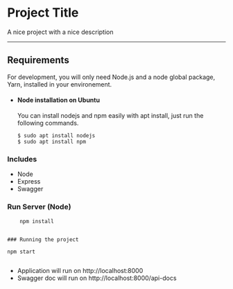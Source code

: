 # Project Title

A nice project with a nice description

---

## Requirements

For development, you will only need Node.js and a node global package, Yarn, installed in your environement.

- #### Node installation on Ubuntu

  You can install nodejs and npm easily with apt install, just run the following commands.

      $ sudo apt install nodejs
      $ sudo apt install npm

### Includes

- Node
- Express
- Swagger

### Run Server (Node)

```
    npm install


### Running the project
```

    npm start

```

```

- Application will run on http://localhost:8000
- Swagger doc will run on http://localhost:8000/api-docs
